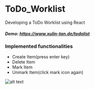 # ToDo_Worklist
Developing a ToDo Worklist using React

<h5>Demo: <a href='https://www.xulin-tan.de/todolist'>https://www.xulin-tan.de/todolist</a></h5>

<h3>Implemented functionalities</h3>
<ul>
  <li>Create Item(press enter key)</li>
  <li>Delete Item</li>
  <li>Mark Item</li>
  <li>Unmark Item(click mark icon again)</li>
</ul>

![alt text](http://www.xulin-tan.com/demo/todolist.PNG)

